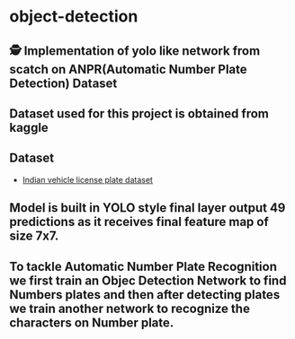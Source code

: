 # object-detection
## 🕵️ Implementation of yolo like network from scatch on ANPR(Automatic Number Plate Detection) Dataset
## Dataset used for this project is obtained from kaggle 
## Dataset 
- [Indian vehicle license plate dataset](https://www.kaggle.com/datasets/saisirishan/indian-vehicle-dataset)
## Model is built in **YOLO** style final layer output 49 predictions as it receives final feature map of size 7x7.
## To tackle Automatic Number Plate Recognition we first train an Objec Detection Network to find Numbers plates and then after detecting plates we train another network to recognize the characters on Number plate.

